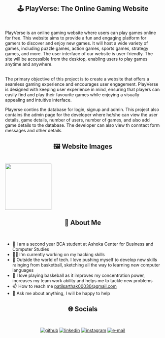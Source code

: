 <div align="center">
  
## :joystick: PlayVerse: The Online Gaming Website
<br>
</div>

PlayVerse is an online gaming website where users can play games online for free. This website aims to provide a fun and engaging platform for gamers to discover and enjoy new games. It will host a wide variety of games, including puzzle games, action games, sports games, strategy games, and more. The user interface of our website is user-friendly. The site will be accessible from the desktop, enabling users to play games anytime and anywhere.<br><br>

The primary objective of this project is to create a website that offers a seamless gaming experience and encourages user engagement. PlayVerse is designed with keeping user experience in mind, ensuring that players can easily find and play their favourite games while enjoying a visually appealing and intuitive interface. 

Playerse contins the database for login, signup and admin. This project also contains the admin page for the developer where he/she can view the user details, game details, number of users, number of games, and also add game details to the database. The developer can also view th conntact form messages and other details.

<div align="center">
  
## 🖼️ Website Images
<br>
</div>

<img src="https://github.com/sarthak0030/PlayVerse-The-Online-Gaming-Website/assets/110853665/950c2c8c-898a-45cd-bc46-ecfb7efd631a" width="150">

<div align="center">
  
## 👀 About Me
<br>
</div>

   * 🏫 I am a second year BCA student at Ashoka Center for Business and Computer Studies
   * 👨‍💻 I'm currently working on my hacking skills
   * 👾 Outside the world of tech. I love pushing myself to develop new skills rainging from basketball, sketching all the way to learning new computer languages
   * 🏀 I love playing baskeball as it improves my concentration power, increases my team work ability and helps me to tackle new problems
   * 📫 How to reach me patilsarthak00030@gmail.com
   * 💬 Ask me about anything, I will be happy to help
   

 
<div align="center">

## 🌐 Socials
<br>

   [![github](https://img.shields.io/badge/github-000000?style=for-the-badge&logo=github&logoColor=white)](https://www.github.com/sarthak0030/)
   [![linkedin](https://img.shields.io/badge/linkedin-0A66C2?style=for-the-badge&logo=linkedin&logoColor=white)](https://www.linkedin.com/in/sarthak-patil30)
   [![instagram](https://img.shields.io/badge/instagram-e6005c?style=for-the-badge&logo=instagram&logoColor=white)](https://www.instagram.com/sarthak._.patil30)
   [![e-mail](https://img.shields.io/badge/email-f84437?style=for-the-badge&logo=gmail&logoColor=white)](mailto:patilsarthak00030@gmail.com)
<br>
